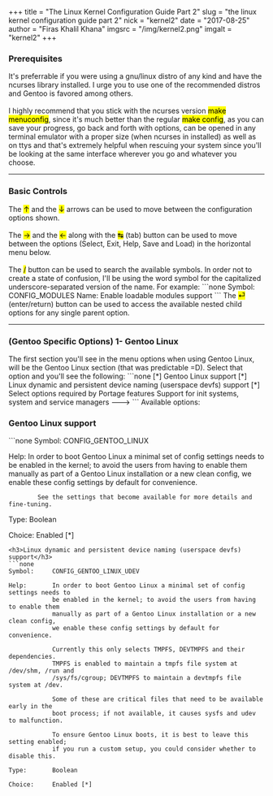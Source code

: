 +++
title = "The Linux Kernel Configuration Guide Part 2"
slug = "the linux kernel configuration guide part 2"
nick = "kernel2"
date = "2017-08-25"
author = "Firas Khalil Khana"
imgsrc = "/img/kernel2.png"
imgalt = "kernel2"
+++
<h3>Prerequisites</h3>
It's preferrable if you were using a gnu/linux distro of any kind and have the ncurses library installed. I urge you to use one of the recommended distros and Gentoo is favored among others.
<br/>
<br/>
I highly recommend that you stick with the ncurses version <mark>make menuconfig</mark>, since it's much better than the regular <mark>make config</mark>, as you can save your progress, go back and forth with options, can be opened in any terminal emulator with a proper size (when ncurses in installed) as well as on ttys and that's extremely helpful when rescuing your system since you'll be looking at the same interface wherever you go and whatever you choose.
<hr/>
<h3>Basic Controls</h3>
The <mark>&uarr;</mark> and the <mark>&darr;</mark> arrows can be used to move between the configuration options shown.
<br/>
<br/>
The <mark>&rarr;</mark> and the <mark>&larr;</mark> along with the <mark>&#8633;</mark> (tab) button can be used to move between the options (Select, Exit, Help, Save and Load) in the horizontal menu below.
<br/>
<br/>
The <mark>/</mark> button can be used to search the available symbols. In order not to create a state of confusion, I'll be using the word symbol for the capitalized underscore-separated version of the name. For example:
```none
Symbol: CONFIG_MODULES
Name: Enable loadable modules support
```
The <mark>&#9166;</mark> (enter/return) button can be used to access the available nested child options for any single parent option.
<hr/>
<h3>(Gentoo Specific Options) 1- Gentoo Linux</h3>
The first section you'll see in the menu options when using Gentoo Linux, will be the Gentoo Linux section (that was predictable =D). Select that option and you'll see the following:
```none
[*] Gentoo Linux support
[*]   Linux dynamic and persistent device naming (userspace devfs) support
[*]   Select options required by Portage features
    Support for init systems, system and service managers  --->
```
Available options:
<h3>Gentoo Linux support</h3>
```none
Symbol:     CONFIG_GENTOO_LINUX

Help:       In order to boot Gentoo Linux a minimal set of config settings needs to
            be enabled in the kernel; to avoid the users from having to enable them 
            manually as part of a Gentoo Linux installation or a new clean config,
            we enable these config settings by default for convenience.

            See the settings that become available for more details and fine-tuning.

Type:       Boolean

Choice:     Enabled [*]
```
<h3>Linux dynamic and persistent device naming (userspace devfs) support</h3>
```none
Symbol:     CONFIG_GENTOO_LINUX_UDEV

Help:       In order to boot Gentoo Linux a minimal set of config settings needs to
            be enabled in the kernel; to avoid the users from having to enable them
            manually as part of a Gentoo Linux installation or a new clean config,
            we enable these config settings by default for convenience.
            
            Currently this only selects TMPFS, DEVTMPFS and their dependencies.
            TMPFS is enabled to maintain a tmpfs file system at /dev/shm, /run and
            /sys/fs/cgroup; DEVTMPFS to maintain a devtmpfs file system at /dev.

            Some of these are critical files that need to be available early in the
            boot process; if not available, it causes sysfs and udev to malfunction.

            To ensure Gentoo Linux boots, it is best to leave this setting enabled;
            if you run a custom setup, you could consider whether to disable this.

Type:       Boolean

Choice:     Enabled [*]
```
